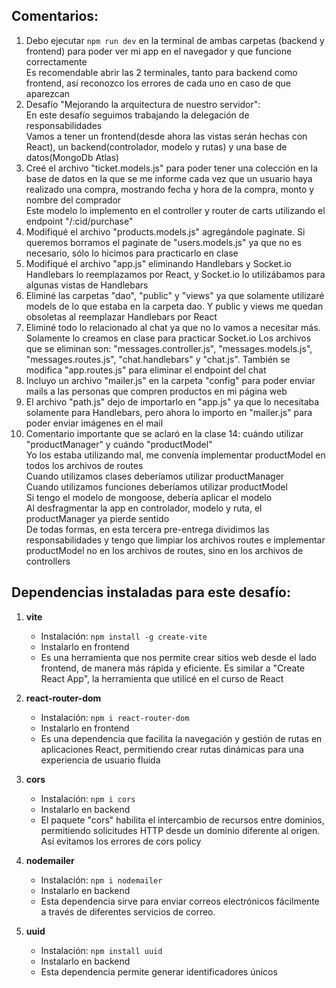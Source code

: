 ## Comentarios:

1. Debo ejecutar `npm run dev` en la terminal de ambas carpetas (backend y frontend) para poder ver mi app en el navegador y que funcione correctamente <br>
   Es recomendable abrir las 2 terminales, tanto para backend como frontend, así reconozco los errores de cada uno en caso de que aparezcan
2. Desafío "Mejorando la arquitectura de nuestro servidor": <br>
   En este desafío seguimos trabajando la delegación de responsabilidades <br>
   Vamos a tener un frontend(desde ahora las vistas serán hechas con React), un backend(controlador, modelo y rutas) y una base de datos(MongoDb Atlas)
3. Creé el archivo "ticket.models.js" para poder tener una colección en la base de datos en la que se me informe cada vez que un usuario haya realizado una compra, mostrando fecha y hora de la compra, monto y nombre del comprador <br>
   Este modelo lo implemento en el controller y router de carts utilizando el endpoint "/:cid/purchase"
4. Modifiqué el archivo "products.models.js" agregándole paginate. Si queremos borramos el paginate de "users.models.js" ya que no es necesario, sólo lo hicimos para practicarlo en clase
5. Modifiqué el archivo "app.js" eliminando Handlebars y Socket.io <br>
   Handlebars lo reemplazamos por React, y Socket.io lo utilizábamos para algunas vistas de Handlebars
6. Eliminé las carpetas "dao", "public" y "views" ya que solamente utilizaré models de lo que estaba en la carpeta dao. Y public y views me quedan obsoletas al reemplazar Handlebars por React
7. Eliminé todo lo relacionado al chat ya que no lo vamos a necesitar más. Solamente lo creamos en clase para practicar Socket.io
   Los archivos que se eliminan son: "messages.controller.js", "messages.models.js", "messages.routes.js", "chat.handlebars" y "chat.js". También se modifica "app.routes.js" para eliminar el endpoint del chat
8. Incluyo un archivo "mailer.js" en la carpeta "config" para poder enviar mails a las personas que compren productos en mi página web
9. El archivo "path.js" dejo de importarlo en "app.js" ya que lo necesitaba solamente para Handlebars, pero ahora lo importo en "mailer.js" para poder enviar imágenes en el mail
10. Comentario importante que se aclaró en la clase 14: cuándo utilizar "productManager" y cuándo "productModel" <br>
   Yo los estaba utilizando mal, me convenía implementar productModel en todos los archivos de routes <br>
   Cuando utilizamos clases deberíamos utilizar productManager <br>
   Cuando utilizamos funciones deberíamos utilizar productModel <br>
   Si tengo el modelo de mongoose, debería aplicar el modelo <br>
   Al desfragmentar la app en controlador, modelo y ruta, el productManager ya pierde sentido <br>
   De todas formas, en esta tercera pre-entrega dividimos las responsabilidades y tengo que limpiar los archivos routes e implementar productModel no en los archivos de routes, sino en los archivos de controllers



## Dependencias instaladas para este desafío:

1. **vite**
   - Instalación: `npm install -g create-vite`
   - Instalarlo en frontend
   - Es una herramienta que nos permite crear sitios web desde el lado frontend, de manera más rápida y eficiente. Es similar a "Create React App", la herramienta que utilicé en el curso de React

2. **react-router-dom**
   - Instalación: `npm i react-router-dom`
   - Instalarlo en frontend
   - Es una dependencia que facilita la navegación y gestión de rutas en aplicaciones React, permitiendo crear rutas dinámicas para una experiencia de usuario fluida

3. **cors**
   - Instalación: `npm i cors`
   - Instalarlo en backend
   - El paquete "cors" habilita el intercambio de recursos entre dominios, permitiendo solicitudes HTTP desde un dominio diferente al origen. Así evitamos los errores de cors policy

4. **nodemailer**
   - Instalación: `npm i nodemailer`
   - Instalarlo en backend
   - Esta dependencia sirve para enviar correos electrónicos fácilmente a través de diferentes servicios de correo.

5. **uuid**
   - Instalación: `npm install uuid`
   - Instalarlo en backend
   - Esta dependencia permite generar identificadores únicos